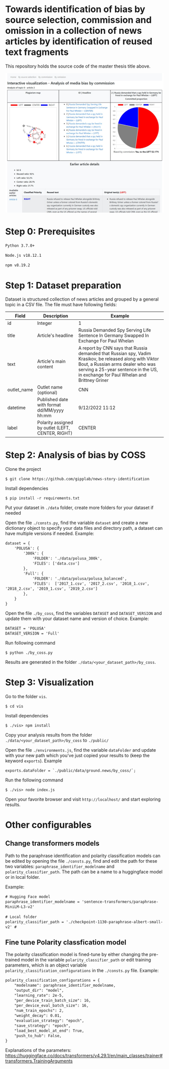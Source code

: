 # Towards identification of bias by source selection, commission and omission in a collection of news articles by identification of reused text fragments

This repository holds the source code of the master thesis title above.

![alt text](./github.jpg?raw=true)

# Step 0: Prerequisites

`Python 3.7.0+`

`Node.js v18.12.1`

`npm v8.19.2`

# Step 1: Dataset preparation

Dataset is structured collection of news articles and grouped by a general topic in a CSV file. The file must have following fields:

| Field       | Description                                       | Example                                                                                                                                                                                                                             |
| ----------- | ------------------------------------------------- | ----------------------------------------------------------------------------------------------------------------------------------------------------------------------------------------------------------------------------------- |
| id          | Integer                                           | 1                                                                                                                                                                                                                                   |
| title       | Article's headline                                | Russia Demanded Spy Serving Life Sentence In Germany Swapped In Exchange For Paul Whelan                                                                                                                                            |
| text        | Article's main content                            | A report by CNN says that Russia demanded that Russian spy, Vadim Krasikov, be released along with Viktor Bout, a Russian arms dealer who was serving a 25-year sentence in the US, in exchange for Paul Whelan and Brittney Griner |
| outlet_name | Outlet name (optional)                            | CNN                                                                                                                                                                                                                                 |
| datetime    | Published date with format dd/MM/yyyy hh:mm       | 9/12/2022 11:12                                                                                                                                                                                                                     |
| label       | Polarity assigned by outlet (LEFT, CENTER, RIGHT) | CENTER                                                                                                                                                                                                                              |

# Step 2: Analysis of bias by COSS

Clone the project

```
$ git clone https://github.com/gipplab/news-story-identification
```

Install dependencies

```
$ pip install -r requirements.txt
```

Put your dataset in `./data` folder, create more folders for your dataset if needed

Open the file `./consts.py`, find the variable `dataset` and create a new dictionary object to specify your data files and directory path, a dataset can have multiple versions if needed. Example:

```
dataset = {
    'POLUSA': {
        '300k': {
            'FOLDER': './data/polusa_300k',
            'FILES': ['data.csv']
        },
        'Full': {
            'FOLDER': './data/polusa/polusa_balanced',
            'FILES':  ['2017_1.csv', '2017_2.csv', '2018_1.csv', '2018_2.csv', '2019_1.csv', '2019_2.csv']
        },
    }
}
```

Open the file `./by_coss`, find the variables `DATASET` and `DATASET_VERSION` and update them with your dataset name and version of choice. Example:

```
DATASET = 'POLUSA'
DATASET_VERSION = 'Full'
```

Run following command

```
$ python ./by_coss.py
```

Results are generated in the folder `./data/<your_dataset_path>/by_coss`.

# Step 3: Visualization

Go to the folder `vis`.

```
$ cd vis
```

Install dependencies

```
$ ./vis> npm install
```

Copy your analysis results from the folder `./data/<your_dataset_path>/by_coss` to `./public/`

Open the file `./environments.js`, find the variable `dataFolder` and update with your new path which you've just copied your results to (keep the keyword `exports`). Example

```
exports.dataFolder = `./public/data/ground.news/by_coss/`;
```

Run the following command

```
$ ./vis> node index.js
```

Open your favorite browser and visit `http://localhost/` and start exploring results.

# Other configurables

## Change transformers models

Path to the paraphrase identification and polarity classification models can be edited by opening the file `./consts.py`, find and edit the path for these two variables: `paraphrase_identifier_modelname` and `polarity_classifier_path`. The path can be a name to a huggingface model or in local folder.

Example:

```
# Hugging Face model
paraphrase_identifier_modelname = 'sentence-transformers/paraphrase-MiniLM-L3-v2'

# Local folder
polarity_classifier_path = './checkpoint-1130-paraphrase-albert-small-v2' #
```

## Fine tune Polarity classfication model

The polarity classification model is fined-tune by either changing the pre-trained model in the variable `polarity_classifier_path` or edit training parameters, which is an object variable `polarity_classification_configurations` in the `./consts.py` file.
Example:

```
polarity_classification_configurations = {
    "modelname": paraphrase_identifier_modelname,
    "output_dir": "model",
    "learning_rate": 2e-5,
    "per_device_train_batch_size": 16,
    "per_device_eval_batch_size": 16,
    "num_train_epochs": 2,
    "weight_decay": 0.01,
    "evaluation_strategy": "epoch",
    "save_strategy": "epoch",
    "load_best_model_at_end": True,
    "push_to_hub": False,
}
```

Explanations of the parameters: https://huggingface.co/docs/transformers/v4.29.1/en/main_classes/trainer#transformers.TrainingArguments
